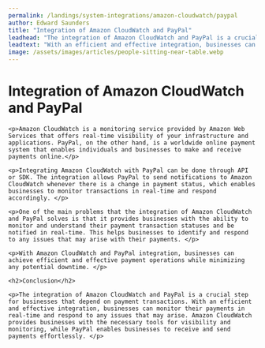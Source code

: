 ```yaml
---
permalink: /landings/system-integrations/amazon-cloudwatch/paypal
author: Edward Saunders
title: "Integration of Amazon CloudWatch and PayPal"
leadhead: "The integration of Amazon CloudWatch and PayPal is a crucial step for businesses that depend on payment transactions"
leadtext: "With an efficient and effective integration, businesses can monitor their payments in real-time and respond to any issues that may arise. Amazon CloudWatch provides businesses with the necessary tools for visibility and monitoring, while PayPal enables businesses to receive and send payments effortlessly."
image: /assets/images/articles/people-sitting-near-table.webp
---
```

<div class="arttext">	<h1>Integration of Amazon CloudWatch and PayPal</h1>

	<p>Amazon CloudWatch is a monitoring service provided by Amazon Web Services that offers real-time visibility of your infrastructure and applications. PayPal, on the other hand, is a worldwide online payment system that enables individuals and businesses to make and receive payments online.</p>

	<p>Integrating Amazon CloudWatch with PayPal can be done through API or SDK. The integration allows PayPal to send notifications to Amazon CloudWatch whenever there is a change in payment status, which enables businesses to monitor transactions in real-time and respond accordingly. </p>

	<p>One of the main problems that the integration of Amazon CloudWatch and PayPal solves is that it provides businesses with the ability to monitor and understand their payment transaction statuses and be notified in real-time. This helps businesses to identify and respond to any issues that may arise with their payments. </p>

	<p>With Amazon CloudWatch and PayPal integration, businesses can achieve efficient and effective payment operations while minimizing any potential downtime. </p>

	<h2>Conclusion</h2>

	<p>The integration of Amazon CloudWatch and PayPal is a crucial step for businesses that depend on payment transactions. With an efficient and effective integration, businesses can monitor their payments in real-time and respond to any issues that may arise. Amazon CloudWatch provides businesses with the necessary tools for visibility and monitoring, while PayPal enables businesses to receive and send payments effortlessly. </p>
</div>